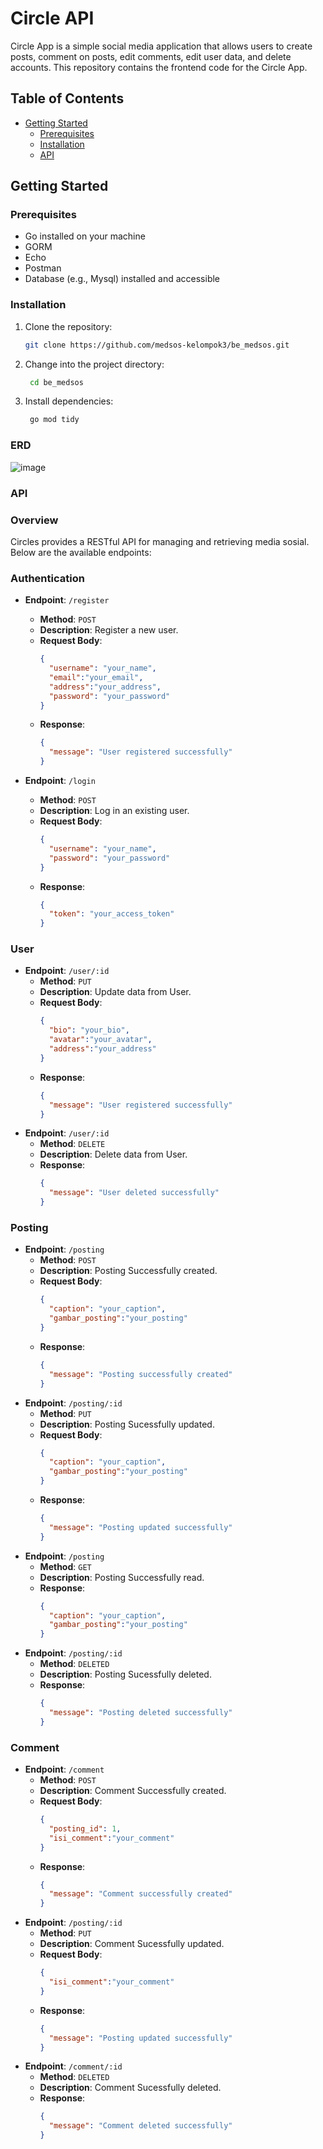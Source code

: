 # Circle API

Circle App is a simple social media application that allows users to create posts, comment on posts, edit comments, edit user data, and delete accounts. This repository contains the frontend code for the Circle App.

## Table of Contents
- [Getting Started](#getting-started)
  - [Prerequisites](#prerequisites)
  - [Installation](#installation)
  - [API](#api)
 
## Getting Started

### Prerequisites

- Go installed on your machine
- GORM
- Echo
- Postman
- Database (e.g., Mysql) installed and accessible

### Installation

1. Clone the repository:

   ```bash
   git clone https://github.com/medsos-kelompok3/be_medsos.git
2. Change into the project directory:

   ```bash
    cd be_medsos
3. Install dependencies:

   ```bash
    go mod tidy

### ERD
![image](https://github.com/medsos-kelompok3/be_medsos/assets/73748420/bf9386aa-fb64-42a4-bb5e-7ff6475062bf)


### API

### Overview

Circles provides a RESTful API for managing and retrieving media sosial. Below are the available endpoints:

### Authentication

- **Endpoint**: `/register`
  - **Method**: `POST`
  - **Description**: Register a new user.
  - **Request Body**:
    ```json
    {
      "username": "your_name",
      "email":"your_email",
      "address":"your_address",
      "password": "your_password"
    }
    ```
  - **Response**:
    ```json
    {
      "message": "User registered successfully"
    }
    ```

- **Endpoint**: `/login`
  - **Method**: `POST`
  - **Description**: Log in an existing user.
  - **Request Body**:
    ```json
    {
      "username": "your_name",
      "password": "your_password"
    }
    ```
  - **Response**:
    ```json
    {
      "token": "your_access_token"
    }
    ```

### User

- **Endpoint**: `/user/:id`
  - **Method**: `PUT`
  - **Description**: Update data from User.
  - **Request Body**:
    ```json
    {
      "bio": "your_bio",
      "avatar":"your_avatar",
      "address":"your_address"
    }
    ```
  - **Response**:
    ```json
    {
      "message": "User registered successfully"
    }
    ```
- **Endpoint**: `/user/:id`
  - **Method**: `DELETE`
  - **Description**: Delete data from User.
  - **Response**:
    ```json
    {
      "message": "User deleted successfully"
    }
    ```

### Posting

- **Endpoint**: `/posting`
  - **Method**: `POST`
  - **Description**: Posting Successfully created.
  - **Request Body**:
    ```json
    {
      "caption": "your_caption",
      "gambar_posting":"your_posting"
    }
    ```
  - **Response**:
    ```json
    {
      "message": "Posting successfully created"
    }
    ```
- **Endpoint**: `/posting/:id`
  - **Method**: `PUT`
  - **Description**: Posting Sucessfully updated.
  - **Request Body**:
    ```json
    {
      "caption": "your_caption",
      "gambar_posting":"your_posting"
    }
    ```
  - **Response**:
    ```json
    {
      "message": "Posting updated successfully"
    }
    ```
- **Endpoint**: `/posting`
  - **Method**: `GET`
  - **Description**: Posting Successfully read.
  - **Response**:
    ```json
    {
      "caption": "your_caption",
      "gambar_posting":"your_posting"
    }
    ```
- **Endpoint**: `/posting/:id`
  - **Method**: `DELETED`
  - **Description**: Posting Sucessfully deleted.
  - **Response**:
    ```json
    {
      "message": "Posting deleted successfully"
    }
    ```

### Comment

- **Endpoint**: `/comment`
  - **Method**: `POST`
  - **Description**: Comment Successfully created.
  - **Request Body**:
    ```json
    {
      "posting_id": 1,
      "isi_comment":"your_comment"
    }
    ```
  - **Response**:
    ```json
    {
      "message": "Comment successfully created"
    }
    ```
- **Endpoint**: `/posting/:id`
  - **Method**: `PUT`
  - **Description**: Comment Sucessfully updated.
  - **Request Body**:
    ```json
    {
      "isi_comment":"your_comment"
    }
    ```
  - **Response**:
    ```json
    {
      "message": "Posting updated successfully"
    }
    ```
- **Endpoint**: `/comment/:id`
  - **Method**: `DELETED`
  - **Description**: Comment Sucessfully deleted.
  - **Response**:
    ```json
    {
      "message": "Comment deleted successfully"
    }
    ```
